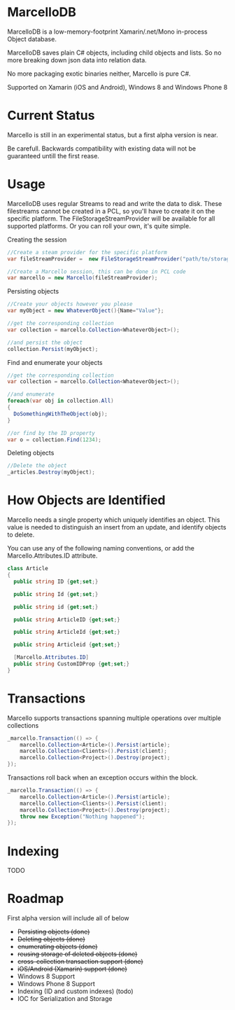 MarcelloDB
========

MarcelloDB is a low-memory-footprint  Xamarin/.net/Mono in-process Object database.

MarcelloDB saves plain C# objects, including child objects and lists. So no more breaking down json data into relation data.

No more packaging exotic binaries neither, Marcello is pure C#.

Supported on Xamarin (iOS and Android), Windows 8 and Windows Phone 8


Current Status
=
Marcello is still in an experimental status, but a first alpha version is near.

Be carefull. Backwards compatibility with existing data will not be guaranteed untill the first rease.

Usage
=
MarcelloDB uses regular Streams to read and write the data to disk. These filestreams cannot be created in a PCL, so you'll have to create it on the specific platform.
The FileStorageStreamProvider will be available for all supported platforms. Or you can roll your own, it's quite simple.

Creating the session
```cs
//Create a steam provider for the specific platform
var fileStreamProvider =  new FileStorageStreamProvider("path/to/storage_folder");

//Create a Marcello session, this can be done in PCL code
var marcello = new Marcello(fileStreamProvider);
```

Persisting objects
```cs
//Create your objects however you please
var myObject = new WhateverObject(){Name="Value"};

//get the corresponding collection
var collection = marcello.Collection<WhateverObject>();

//and persist the object
collection.Persist(myObject);
```

Find and enumerate your objects
```cs
//get the corresponding collection
var collection = marcello.Collection<WhateverObject>();

//and enumerate
foreach(var obj in collection.All)
{
  DoSomethingWithTheObject(obj);
}

//or find by the ID property
var o = collection.Find(1234);
```

Deleting objects

```cs
//Delete the object
_articles.Destroy(myObject);
```

How Objects are Identified
=
Marcello needs a single property which uniquely identifies an object.
This value is needed to distinguish an insert from an update, and identify objects to delete.

You can use any of the following naming conventions, or add the Marcello.Attributes.ID attribute.
```cs
class Article
{
  public string ID {get;set;}

  public string Id {get;set;}

  public string id {get;set;}

  public string ArticleID {get;set;}

  public string ArticleId {get;set;}

  public string Articleid {get;set;}

  [Marcello.Attributes.ID]
  public string CustomIDProp {get;set;}
}
```

Transactions
=
Marcello supports transactions spanning multiple operations over multiple collections
```cs
_marcello.Transaction(() => {
    marcello.Collection<Article>().Persist(article);
    marcello.Collection<Clients>().Persist(client);
    marcello.Collection<Project>().Destroy(project);
});
```

Transactions roll back when an exception occurs within the block.
```cs
_marcello.Transaction(() => {
    marcello.Collection<Article>().Persist(article);
    marcello.Collection<Clients>().Persist(client);
    marcello.Collection<Project>().Destroy(project);
    throw new Exception("Nothing happened");
});
```


Indexing
=
TODO

Roadmap
=
First alpha version will include all of below
- ~~Persisting objects (done)~~
- ~~Deleting objects (done)~~
- ~~enumerating objects (done)~~
- ~~reusing storage of deleted objects (done)~~
- ~~cross-collection transaction support (done)~~
- ~~iOS/Android (Xamarin) support (done)~~
- Windows 8 Support
- Windows Phone 8 Support
- Indexing (ID and custom indexes) (todo)
- IOC for Serialization and Storage





